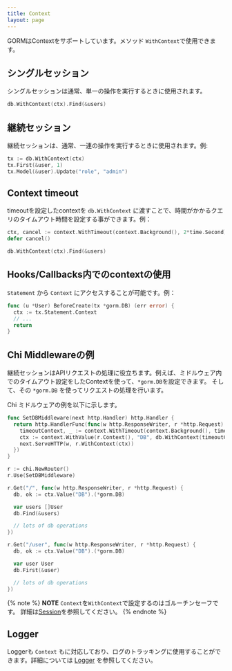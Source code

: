 ```yaml
---
title: Context
layout: page
---
```


GORMはContextをサポートしています。メソッド `WithContext`で使用できます。

## シングルセッション

シングルセッションは通常、単一の操作を実行するときに使用されます。

```go
db.WithContext(ctx).Find(&users)
```

## 継続セッション

継続セッションは、通常、一連の操作を実行するときに使用されます。例:

```go
tx := db.WithContext(ctx)
tx.First(&user, 1)
tx.Model(&user).Update("role", "admin")
```

## Context timeout

timeoutを設定したcontextを `db.WithContext` に渡すことで、時間がかかるクエリのタイムアウト時間を設定する事ができます。例：

```go
ctx, cancel := context.WithTimeout(context.Background(), 2*time.Second)
defer cancel()

db.WithContext(ctx).Find(&users)
```

## Hooks/Callbacks内でのcontextの使用

`Statement` から `Context` にアクセスすることが可能です。例：

```go
func (u *User) BeforeCreate(tx *gorm.DB) (err error) {
  ctx := tx.Statement.Context
  // ...
  return
}
```

## Chi Middlewareの例

継続セッションはAPIリクエストの処理に役立ちます。例えば、ミドルウェア内でのタイムアウト設定をしたContextを使って、`*gorm.DB`を設定できます。 そして、その `*gorm.DB` を使ってリクエストの処理を行います。

Chi ミドルウェアの例を以下に示します。

```go
func SetDBMiddleware(next http.Handler) http.Handler {
  return http.HandlerFunc(func(w http.ResponseWriter, r *http.Request) {
    timeoutContext, _ := context.WithTimeout(context.Background(), time.Second)
    ctx := context.WithValue(r.Context(), "DB", db.WithContext(timeoutContext))
    next.ServeHTTP(w, r.WithContext(ctx))
  })
}

r := chi.NewRouter()
r.Use(SetDBMiddleware)

r.Get("/", func(w http.ResponseWriter, r *http.Request) {
  db, ok := ctx.Value("DB").(*gorm.DB)

  var users []User
  db.Find(&users)

  // lots of db operations
})

r.Get("/user", func(w http.ResponseWriter, r *http.Request) {
  db, ok := ctx.Value("DB").(*gorm.DB)

  var user User
  db.First(&user)

  // lots of db operations
})
```

{% note %}
**NOTE** `Context`を`WithContext`で設定するのはゴルーチンセーフです。 詳細は[Session](session.html)を参照してください。
{% endnote %}

## Logger

Loggerも `Context` もに対応しており、ログのトラッキングに使用することができます。詳細については [Logger](logger.html) を参照してください。
